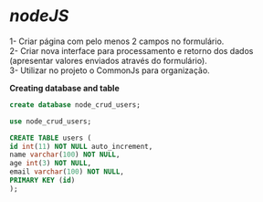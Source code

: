 # _nodeJS_

1- Criar página com pelo menos 2 campos no formulário.  
2- Criar nova interface para processamento e retorno dos dados (apresentar valores enviados através do formulário).  
3- Utilizar no projeto o CommonJs para organização.

**Creating database and table**

```SQL
create database node_crud_users;

use node_crud_users;

CREATE TABLE users (
id int(11) NOT NULL auto_increment,
name varchar(100) NOT NULL,
age int(3) NOT NULL,
email varchar(100) NOT NULL,
PRIMARY KEY (id)
);
```
